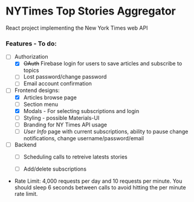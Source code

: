 # NYTimes Top Stories Aggregator
React project implementing the New York Times web API
### Features - To do:
- [ ] Authorization
  * [x] <del>OAuth</del> Firebase login for users to save articles and subscribe to topics
  * [ ] Lost password/change password
  * [ ] Email account confirmation
- [ ] Frontend designs:
  * [x] Articles browse page
  * [ ] Section menu
  * [x] Modals - For selecting subscriptions and login
  * [ ] Styling - possible Materials-UI
  * [ ] Branding for NY Times API usage
  * [ ] _User Info_ page with current subscriptions, ability to pause change notifications, change username/password/email 
- [ ] Backend
  * [ ] Scheduling calls to retreive latests stories
  * [ ] Add/delete subscriptions


* Rate Limit: 4,000 requests per day and 10 requests per minute. You should sleep 6 seconds between calls to avoid hitting the per minute rate limit.
